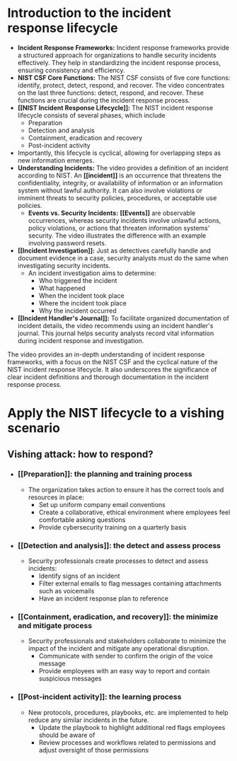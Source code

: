 # Introduction to the incident response lifecycle

- **Incident Response Frameworks:** Incident response frameworks provide a structured approach for organizations to handle security incidents effectively. They help in standardizing the incident response process, ensuring consistency and efficiency.
- **NIST CSF Core Functions:** The NIST CSF consists of five core functions: identify, protect, detect, respond, and recover. The video concentrates on the last three functions: detect, respond, and recover. These functions are crucial during the incident response process.
- **[[NIST Incident Response Lifecycle]]:** The NIST incident response lifecycle consists of several phases, which include 
	- Preparation
	- Detection and analysis
	- Containment, eradication and recovery
	- Post-incident activity
- Importantly, this lifecycle is cyclical, allowing for overlapping steps as new information emerges.
- **Understanding Incidents:** The video provides a definition of an incident according to NIST. An **[[incident]]** is an occurrence that threatens the confidentiality, integrity, or availability of information or an information system without lawful authority. It can also involve violations or imminent threats to security policies, procedures, or acceptable use policies.
	- **Events vs. Security Incidents:** **[[Events]]** are observable occurrences, whereas security incidents involve unlawful actions, policy violations, or actions that threaten information systems' security. The video illustrates the difference with an example involving password resets.
- **[[Incident Investigation]]:** Just as detectives carefully handle and document evidence in a case, security analysts must do the same when investigating security incidents. 
	- An incident investigation aims to determine: 
		- Who triggered the incident
		- What happened
		- When the incident took place 
		- Where the incident took place
		- Why the incident occurred
- **[[Incident Handler's Journal]]:** To facilitate organized documentation of incident details, the video recommends using an incident handler's journal. This journal helps security analysts record vital information during incident response and investigation.

The video provides an in-depth understanding of incident response frameworks, with a focus on the NIST CSF and the cyclical nature of the NIST incident response lifecycle. It also underscores the significance of clear incident definitions and thorough documentation in the incident response process.

# Apply the NIST lifecycle to a vishing scenario

## Vishing attack: how to respond?

- ### [[Preparation]]: the planning and training process
	- The organization takes action to ensure it has the correct tools and resources in place:
		- Set up uniform company email conventions
		- Create a collaborative, ethical environment where employees feel comfortable asking questions
		- Provide cybersecurity training on a quarterly basis
- ### [[Detection and analysis]]: the detect and assess process
	- Security professionals create processes to detect and assess incidents:
		- Identify signs of an incident
		- Filter external emails to flag messages containing attachments such as voicemails
		- Have an incident response plan to reference
- ### [[Containment, eradication, and recovery]]: the minimize and mitigate process
	- Security professionals and stakeholders collaborate to minimize the impact of the incident and mitigate any operational disruption.
		- Communicate with sender to confirm the origin of the voice message
		- Provide employees with an easy way to report and contain suspicious messages
- ### [[Post-incident activity]]: the learning process
	- New protocols, procedures, playbooks, etc. are implemented to help reduce any similar incidents in the future.
		- Update the playbook to highlight additional red flags employees should be aware of
		- Review processes and workflows related to permissions and adjust oversight of those permissions